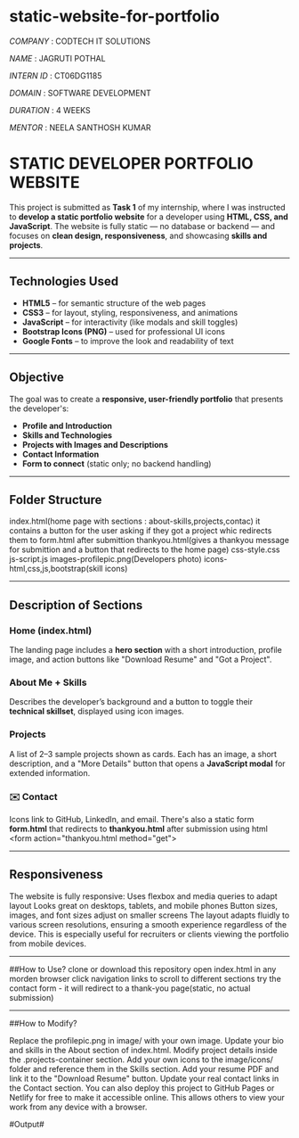 # static-website-for-portfolio

*COMPANY* : CODTECH IT SOLUTIONS

*NAME* : JAGRUTI POTHAL

*INTERN ID* : CT06DG1185

*DOMAIN* : SOFTWARE DEVELOPMENT 

*DURATION* : 4 WEEKS

*MENTOR* : NEELA SANTHOSH KUMAR


# STATIC DEVELOPER PORTFOLIO WEBSITE

This project is submitted as **Task 1** of my internship, where I was instructed to **develop a static portfolio website** for a developer using **HTML, CSS, and JavaScript**. The website is fully static — no database or backend — and focuses on **clean design, responsiveness**, and showcasing **skills and projects**.

---

##  Technologies Used

- **HTML5** – for semantic structure of the web pages  
- **CSS3** – for layout, styling, responsiveness, and animations  
- **JavaScript** – for interactivity (like modals and skill toggles)  
- **Bootstrap Icons (PNG)** – used for professional UI icons  
- **Google Fonts** – to improve the look and readability of text

---

##  Objective

The goal was to create a **responsive, user-friendly portfolio** that presents the developer's:

- **Profile and Introduction**
- **Skills and Technologies**
- **Projects with Images and Descriptions**
- **Contact Information**
- **Form to connect** (static only; no backend handling)

---

##  Folder Structure
index.html(home page with sections : about-skills,projects,contac)
   it contains a button for the user asking if they got a project whic redirects them to
    form.html
    after submittion
       thankyou.html(gives a thankyou message for submittion and a button that redirects to the home page)
css-style.css
js-script.js
images-profilepic.png(Developers photo)
icons-html,css,js,bootstrap(skill icons)


---

##  Description of Sections

###  Home (index.html)
The landing page includes a **hero section** with a short introduction, profile image, and action buttons like "Download Resume" and "Got a Project".

###  About Me + Skills
Describes the developer’s background and a button to toggle their **technical skillset**, displayed using icon images.

###  Projects
A list of 2–3 sample projects shown as cards. Each has an image, a short description, and a "More Details" button that opens a **JavaScript modal** for extended information.

### ✉️ Contact
Icons link to GitHub, LinkedIn, and email. There's also a static form **form.html** that redirects to **thankyou.html** after submission using html <form action="thankyou.html method="get"> 


---

##  Responsiveness
The website is fully responsive:
Uses flexbox and media queries to adapt layout
Looks great on desktops, tablets, and mobile phones
Button sizes, images, and font sizes adjust on smaller screens
The layout adapts fluidly to various screen resolutions, ensuring a smooth experience regardless of the device. This is especially useful for recruiters or clients viewing the portfolio from mobile devices.

---

##How to Use?
 clone or download this repository
 open index.html in any morden browser
 click navigation links to scroll to different sections 
 try the contact form - it will redirect to a thank-you page(static, no actual submission)

 ---

 ##How to Modify?
 
Replace the profilepic.png in image/ with your own image.
Update your bio and skills in the About section of index.html.
Modify project details inside the .projects-container section.
Add your own icons to the image/icons/ folder and reference them in the Skills section.
Add your resume PDF and link it to the "Download Resume" button.
Update your real contact links in the Contact section.
You can also deploy this project to GitHub Pages or Netlify for free to make it accessible online. This allows others to view your work from any device with a browser.

 



#Output#


